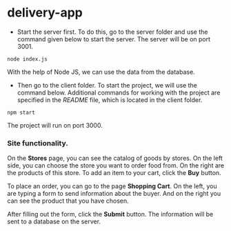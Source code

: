 # delivery-app

- Start the server first. To do this, go to the server folder and use the command given below to start the server. The server will be on port 3001.

```
node index.js
```

With the help of Node JS, we can use the data from the database.

- Then go to the client folder. To start the project, we will use the command below. Additional commands for working with the project are specified in the *README* file, which is located in the client folder. 

```
npm start
```

The project will run on port 3000.

### Site functionality.

On the **Stores** page, you can see the catalog of goods by stores. On the left side, you can choose the store you want to order food from. On the right are the products of this store. To add an item to your cart, click the **Buy** button.

To place an order, you can go to the page **Shopping Cart**. On the left, you are typing a form to send information about the buyer. And on the right you can see the product that you have chosen.

After filling out the form, click the **Submit** button. The information will be sent to a database on the server.
